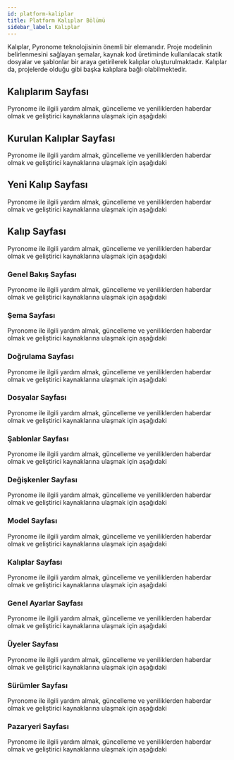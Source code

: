 ```yaml
---
id: platform-kaliplar
title: Platform Kalıplar Bölümü
sidebar_label: Kalıplar
---
```


<a id="aHeaderMenuAnchor" data-header-menu="Docs"></a>

Kalıplar, Pyronome teknolojisinin önemli bir elemanıdır. Proje modelinin belirlenmesini sağlayan şemalar, kaynak kod üretiminde kullanılacak statik dosyalar ve şablonlar bir araya getirilerek kalıplar oluşturulmaktadır. Kalıplar da, projelerde olduğu gibi başka kalıplara bağlı olabilmektedir.

## Kalıplarım Sayfası
Pyronome ile ilgili yardım almak, güncelleme ve yeniliklerden haberdar olmak ve geliştirici kaynaklarına ulaşmak için aşağıdaki 

## Kurulan Kalıplar Sayfası
Pyronome ile ilgili yardım almak, güncelleme ve yeniliklerden haberdar olmak ve geliştirici kaynaklarına ulaşmak için aşağıdaki 

## Yeni Kalıp Sayfası
Pyronome ile ilgili yardım almak, güncelleme ve yeniliklerden haberdar olmak ve geliştirici kaynaklarına ulaşmak için aşağıdaki 

## Kalıp Sayfası
Pyronome ile ilgili yardım almak, güncelleme ve yeniliklerden haberdar olmak ve geliştirici kaynaklarına ulaşmak için aşağıdaki 

### Genel Bakış Sayfası
Pyronome ile ilgili yardım almak, güncelleme ve yeniliklerden haberdar olmak ve geliştirici kaynaklarına ulaşmak için aşağıdaki 

### Şema Sayfası
Pyronome ile ilgili yardım almak, güncelleme ve yeniliklerden haberdar olmak ve geliştirici kaynaklarına ulaşmak için aşağıdaki 

### Doğrulama Sayfası
Pyronome ile ilgili yardım almak, güncelleme ve yeniliklerden haberdar olmak ve geliştirici kaynaklarına ulaşmak için aşağıdaki 

### Dosyalar Sayfası
Pyronome ile ilgili yardım almak, güncelleme ve yeniliklerden haberdar olmak ve geliştirici kaynaklarına ulaşmak için aşağıdaki 

### Şablonlar Sayfası
Pyronome ile ilgili yardım almak, güncelleme ve yeniliklerden haberdar olmak ve geliştirici kaynaklarına ulaşmak için aşağıdaki 

### Değişkenler Sayfası
Pyronome ile ilgili yardım almak, güncelleme ve yeniliklerden haberdar olmak ve geliştirici kaynaklarına ulaşmak için aşağıdaki 

### Model Sayfası
Pyronome ile ilgili yardım almak, güncelleme ve yeniliklerden haberdar olmak ve geliştirici kaynaklarına ulaşmak için aşağıdaki 

### Kalıplar Sayfası
Pyronome ile ilgili yardım almak, güncelleme ve yeniliklerden haberdar olmak ve geliştirici kaynaklarına ulaşmak için aşağıdaki 

### Genel Ayarlar Sayfası
Pyronome ile ilgili yardım almak, güncelleme ve yeniliklerden haberdar olmak ve geliştirici kaynaklarına ulaşmak için aşağıdaki 

### Üyeler Sayfası
Pyronome ile ilgili yardım almak, güncelleme ve yeniliklerden haberdar olmak ve geliştirici kaynaklarına ulaşmak için aşağıdaki 

### Sürümler Sayfası
Pyronome ile ilgili yardım almak, güncelleme ve yeniliklerden haberdar olmak ve geliştirici kaynaklarına ulaşmak için aşağıdaki 

### Pazaryeri Sayfası
Pyronome ile ilgili yardım almak, güncelleme ve yeniliklerden haberdar olmak ve geliştirici kaynaklarına ulaşmak için aşağıdaki 
